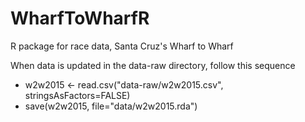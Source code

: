 # WharfToWharfR
R package for race data, Santa Cruz's Wharf to Wharf 

When data is updated in the data-raw directory, follow this sequence
- w2w2015 <- read.csv("data-raw/w2w2015.csv", stringsAsFactors=FALSE)
- save(w2w2015, file="data/w2w2015.rda")
